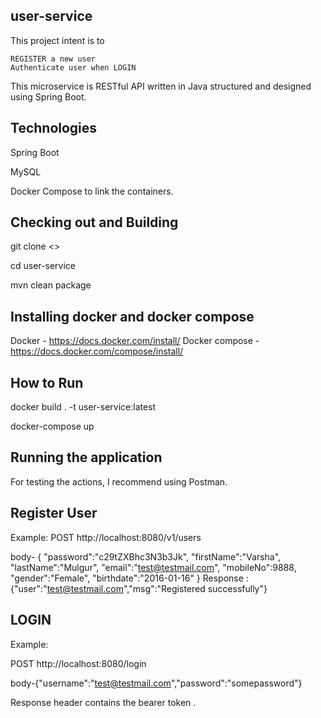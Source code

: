 user-service
-----------------------------------

This project intent is to

    REGISTER a new user
    Authenticate user when LOGIN

This microservice is RESTful API written in Java structured and designed using Spring Boot.

Technologies
--------------------
Spring Boot

MySQL

Docker Compose to link the containers.

Checking out and Building 
----------------------------------

git clone <>

cd user-service

mvn clean package

Installing docker and docker compose
-------------------------------------

Docker - https://docs.docker.com/install/
Docker compose - https://docs.docker.com/compose/install/

How to Run
------------------------------------------------

docker build . -t user-service:latest

docker-compose up

Running the application
----------------------------------------

For testing the actions, I recommend using Postman.


Register User
-------------------

Example:
POST http://localhost:8080/v1/users

body- {
    "password":"c29tZXBhc3N3b3Jk",
    "firstName":"Varsha",
    "lastName":"Mulgur",
    "email":"test@testmail.com",
    "mobileNo":9888,
    "gender":"Female",
    "birthdate":"2016-01-16"
}
Response : {"user":"test@testmail.com","msg":"Registered successfully"} 

LOGIN  
--------------------
Example:

POST http://localhost:8080/login

body-{"username":"test@testmail.com","password":"somepassword"}

Response header contains the bearer token .


